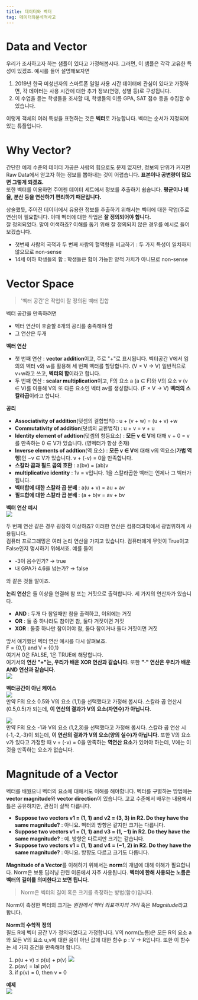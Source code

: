 ```yaml
---
title: 데이터와 벡터
tag: 데이터와분석적사고
---
```


# Data and Vector
우리가 조사하고자 하는 샘플이 있다고 가정해봅시다. 그러면, 이 샘플은 각각 고유한 특성이 있겠죠. 예시를 들어 설명해보자면

1. 2019년 한국 미성년자의 스마트폰 일일 사용 시간 데이터에 관심이 있다고 가정하면, 각 데이터는 사용 시간에 대한 추가 정보(연령, 성별 등)로 구성됩니다.
2. 이 수업을 듣는 학생들을 조사할 때, 학생들의 이름 GPA, SAT 점수 등을 수집할 수 있습니다.

이렇게 객체의 여러 특성을 표현하는 것은 **벡터**로 가능합니다.
벡터는 순서가 지정되어 있는 튜플입니다.

# Why Vector?
간단한 예제 수준의 데이터 가공은 사람의 힘으로도 문제 없지만, 정보의 단위가 커지면 Raw Data에서 얻고자 하는 정보를 뽑아내는 것이 어렵습니다. **표본이나 공변량이 많으면 그렇게 되겠죠.**   
또한 벡터를 이용하면 주어젠 데이터 세트에서 정보를 추출하기 쉽습니다. **평균이나 비율, 분산 등을 연산하기 편리하기 때문입니다.**

상술했듯, 주어진 데이터에서 유용한 정보를 추출하기 위해서는 벡터에 대한 작업(주로 연산)이 필요합니다.
이때 벡터에 대한 작업은 **잘 정의되어야 합니다.**   
잘 정의되었다. 말이 어색하죠? 이해를 돕기 위해 잘 정의되지 않은 경우를 예시로 들어보겠습니다.
* 첫번째 사람의 국적과 두 번째 사람의 혈액형을 비교하기 : 두 가지 특성이 일치하지 않으므로 non-sense
* 14세 이하 학생들의 합 : 학생들은 합이 가능한 양적 가치가 아니므로 non-sense

# Vector Space
> '벡터 공간'은 작업이 잘 정의된 벡터 집합
> 

벡터 공간을 만족하려면
* 벡터 연산이 후술할 8개의 공리를 충족해야 함
* 그 연산은 두개

**벡터 연산**
* 첫 번째 연산 : **vector addition**이고, 주로 "+"로 표시됩니다.  벡터공간 V에서 임의의 벡터 v와 w를 활용해 세 번째 벡터를 할당합니다. (V × V → V) 일반적으로 v+w라고 쓰고, **벡터의 합**이라고 합니다.
* 두 번째 연산 : **scalar multiplication**이고, F의 요소 a (a ∈ F)와 V의 요소 v (v ∈ V)를 이용해 V의 또 다른 요소인 벡터 av를 생성합니다. (F × V → V) **벡터의 스칼라곱**이라고 합니다.

**공리**
* **Associativity of addition**(덧셈의 결합법칙) : u + (v + w) = (u + v) +w
* **Commutativity of addition**(덧셈의 교환법칙) : u + v = v + u
* **Identity element of addtion**(덧셈의 항등요소) : **모든 v ∈ V**에 대해  v + 0 = v를 만족하는 0 ∈ V가 있습니다. (영벡터가 항상 존재)
*  **Inverse elements of addtion**(역 요소) : **모든 v ∈ V**에 대해 v의 역요소(**가법 역행**)인 −v ∈ V가 있습니다. v + (-v) = 0을 만족합니다.
*  **스칼라 곱과 필드 곱의 호환** : a(bv) = (ab)v
* **multiplicative identity** : 1v = v입니다. 1을 스칼라곱한 벡터는 언제나 그 벡터가 됩니다.
*  **벡터합에 대한 스칼라 곱 분배** : a(u + v) = au + av
*  **필드합에 대한 스칼라 곱 분배** : (a + b)v = av + bv

**벡터 연산 예시**       
![](https://i.ibb.co/SdPjXL6/example.jpg)

두 번째 연산 같은 경우 굉장히 이상하죠? 이러한 연산은 컴퓨터과학에서 광범위하게 사용됩니다.      
컴퓨터 프로그래밍은 여러 논리 연산을 가지고 있습니다. 컴퓨터에게 무엇이 True이고 False인지 명시하기 위해서죠. 예를 들어
* -3이 음수인가? → true       
* 내 GPA가 4.6을 넘는가? → false

와 같은 것들 말이죠.

**논리 연산**은 둘 이상을 연결해 참 또는 거짓으로 출력합니다. 세 가지의 연산자가 있습니다.
* **AND** : 두개 다 참일때만 참을 출력하고, 이외에는 거짓
* **OR** : 둘 중 하나라도 참이면 참, 둘다 거짓이면 거짓
* **XOR** : 둘중 하나만 참이어야 참, 둘다 참이거나 둘다 거짓이면 거짓

앞서 얘기했던 벡터 연산 예시를 다시 살펴보죠.     
F = {0,1} and V = {0,1}     
여기서 0은 FALSE, 1은 TRUE에 해당합니다.    
여기서의 **연산 "+"는, 우리가 배운 XOR 연산과 같습니다.** 또한 **"·" 연산은 우리가 배운 AND 연산과 같습니다.**     
![](https://i.ibb.co/ggntbWx/op.jpg)

**벡터공간이 아닌 케이스**  
![](https://i.ibb.co/RD7f4tp/no1.jpg)       
만약 F의 요소 0.5와 V의 요소 (1,1)을 선택했다고 가정해 봅시다. 스칼라 곱 연산시 (0.5,0.5)가 되는데, **이 연산의 결과가 V의 요소(자연수)가 아닙니다.**

![](https://i.ibb.co/txncs0T/no2.jpg)     
만약 F의 요소 -1과 V의 요소 (1,2,3)을 선택했다고 가정해 봅시다. 스칼라 곱 연산 시 (-1,-2,-3)이 되는데, **이 연산의 결과가 V의 요소(양의 실수)가 아닙니다.** 또한 V의 요소 v가 있다고 가정할 때 v + (-v) = 0을 만족하는 **역연산 요소**가 있어야 하는데, V에는 이것을 만족하는 요소가 없습니다.

# Magnitude of a Vector
벡터를 배웠으니 벡터의 요소에 대해서도 이해를 해야합니다. 벡터를 구별하는 방법에는 **vector magnitude**와 **vector direction**이 있습니다. 고교 수준에서 배우는 내용에서 틀은 공유하지만, 관점이 살짝 다릅니다.

* **Suppose two vectors v1 = (1, 1) and v2 = (3, 3) in R2. Do they have the same magnitude?** : 아니요. 벡터의 방향은 같지만 크기는 다릅니다.
* **Suppose two vectors v1 = (1, 1) and v3 = (1, −1) in R2. Do they have the same magnitude?** : 예. 방향은 다르지만 크기는 같습니다.
* **Suppose two vectors v1 = (1, 1) and v4 = (−1, 2) in R2. Do they have the same magnitude?** : 아니요. 방향도 다르고 크기도 다릅니다.

**Magnitude of a Vector**를 이해하기 위해서는 **norm**의 개념에 대해 이해가 필요합니다. Norm은 보통 딥러닝 관련 이론에서 자주 사용됩니다. **벡터에 한해 사용되는 노름은 벡터의 길이를 의미한다고 보면 됩니다.**
> Norm은 벡터의 길이 혹은 크기를 측정하는 방법(함수)입니다. 
>     

Norm이 측정한 벡터의 크기는 *원점에서 벡터 좌표까지의 거리* 혹은 *Magnitude*라고 합니다.

**Norm의 수학적 정의**     
필드 R에 벡터 공간 V가 정의되었다고 가정합니다. V의 norm(노름)은 모든 R의 요소 a와 모든 V의 요소 u,v에 대한 음이 아닌 값에 대한 함수 p : V → R입니다. 또한 이 함수는 세 가지 조건을 만족해야 합니다.
1. p(u + v) ≤ p(u) + p(v)
![](https://i.ibb.co/3dTHz3m/tri.jpg)
2. p(av) = lal p(v)
3. if p(v) = 0, then v = 0

**예제**     
![](https://i.ibb.co/DV1Ydnt/norm.jpg)
